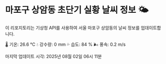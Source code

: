 
# 마포구 상암동 초단기 실황 날씨 정보 🌤️

이 리포지토리는 기상청 API를 사용하여 서울 마포구 상암동의 날씨 정보를 업데이트합니다. 

🌡️ 기온: 26.6 ℃
💧 강수량: 0 mm
💦 습도: 84 %
🌬️ 풍속: 0.2 m/s

마지막 업데이트 시각: 2025년 08월 02일 06시 11분    

